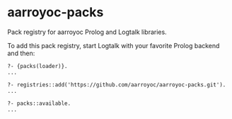 # aarroyoc-packs
Pack registry for aarroyoc Prolog and Logtalk libraries.

To add this pack registry, start Logtalk with your favorite Prolog backend and then:

```text
?- {packs(loader)}.
...

?- registries::add('https://github.com/aarroyoc/aarroyoc-packs.git').
...

?- packs::available.
...
```
